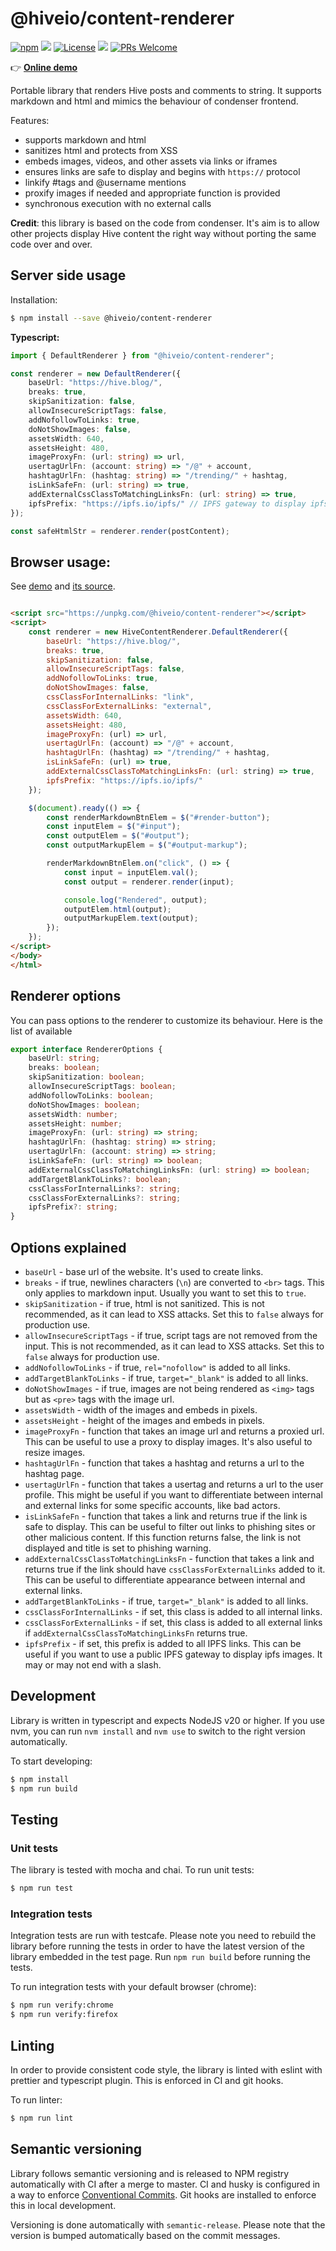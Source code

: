 # @hiveio/content-renderer

[![npm](https://img.shields.io/npm/v/@hiveio/content-renderer.svg?style=flat-square)](https://www.npmjs.com/package/@hiveio/content-renderer) [![](https://img.badgesize.io/https:/unpkg.com/@hiveio/content-renderer@1.0.2/dist/browser/hive-content-renderer.min.js.svg?compression=gzip)](https://www.npmjs.com/package/@hiveio/content-renderer) [![License](https://img.shields.io/github/license/wise-team/steem-content-renderer.svg?style=flat-square)](https://github.com/wise-team/steem-content-renderer/blob/master/LICENSE) [![](https://img.shields.io/badge/semantic--release-angular-e10079?logo=semantic-release)](https://github.com/semantic-release/semantic-release) [![PRs Welcome](https://img.shields.io/badge/PRs-welcome-brightgreen.svg?style=flat-square)](http://makeapullrequest.com)

👉 **[Online demo](https://hive.pages.syncad.com/hive-renderer/)**

Portable library that renders Hive posts and comments to string. It supports markdown and html and mimics the behaviour of condenser frontend.

Features:

- supports markdown and html
- sanitizes html and protects from XSS
- embeds images, videos, and other assets via links or iframes
- ensures links are safe to display and begins with `https://` protocol
- linkify #tags and @username mentions
- proxify images if needed and appropriate function is provided
- synchronous execution with no external calls

**Credit**: this library is based on the code from condenser. It's aim is to allow other projects display Hive content the right way without porting the same code over and over.

## Server side usage

Installation:

```bash
$ npm install --save @hiveio/content-renderer
```

**Typescript:**

```typescript
import { DefaultRenderer } from "@hiveio/content-renderer";

const renderer = new DefaultRenderer({
    baseUrl: "https://hive.blog/",
    breaks: true,
    skipSanitization: false,
    allowInsecureScriptTags: false,
    addNofollowToLinks: true,
    doNotShowImages: false,
    assetsWidth: 640,
    assetsHeight: 480,
    imageProxyFn: (url: string) => url,
    usertagUrlFn: (account: string) => "/@" + account,
    hashtagUrlFn: (hashtag: string) => "/trending/" + hashtag,
    isLinkSafeFn: (url: string) => true,
    addExternalCssClassToMatchingLinksFn: (url: string) => true,
    ipfsPrefix: "https://ipfs.io/ipfs/" // IPFS gateway to display ipfs images
});

const safeHtmlStr = renderer.render(postContent);
```

## Browser usage:

See [demo](https://hive.pages.syncad.com/hive-renderer/) and [its source](https://gitlab.syncad.com/hive/hive-renderer/-/blob/master/sample/live-demo.html).

```html

<script src="https://unpkg.com/@hiveio/content-renderer"></script>
<script>
    const renderer = new HiveContentRenderer.DefaultRenderer({
        baseUrl: "https://hive.blog/",
        breaks: true,
        skipSanitization: false,
        allowInsecureScriptTags: false,
        addNofollowToLinks: true,
        doNotShowImages: false,
        cssClassForInternalLinks: "link",
        cssClassForExternalLinks: "external",
        assetsWidth: 640,
        assetsHeight: 480,
        imageProxyFn: (url) => url,
        usertagUrlFn: (account) => "/@" + account,
        hashtagUrlFn: (hashtag) => "/trending/" + hashtag,
        isLinkSafeFn: (url) => true,
        addExternalCssClassToMatchingLinksFn: (url: string) => true,
        ipfsPrefix: "https://ipfs.io/ipfs/"
    });

    $(document).ready(() => {
        const renderMarkdownBtnElem = $("#render-button");
        const inputElem = $("#input");
        const outputElem = $("#output");
        const outputMarkupElem = $("#output-markup");

        renderMarkdownBtnElem.on("click", () => {
            const input = inputElem.val();
            const output = renderer.render(input);

            console.log("Rendered", output);
            outputElem.html(output);
            outputMarkupElem.text(output);
        });
    });
</script>
</body>
</html>
```

## Renderer options

You can pass options to the renderer to customize its behaviour. Here is the list of available 

```typescript
export interface RendererOptions {
    baseUrl: string;
    breaks: boolean;
    skipSanitization: boolean;
    allowInsecureScriptTags: boolean;
    addNofollowToLinks: boolean;
    doNotShowImages: boolean;
    assetsWidth: number;
    assetsHeight: number;
    imageProxyFn: (url: string) => string;
    hashtagUrlFn: (hashtag: string) => string;
    usertagUrlFn: (account: string) => string;
    isLinkSafeFn: (url: string) => boolean;
    addExternalCssClassToMatchingLinksFn: (url: string) => boolean;
    addTargetBlankToLinks?: boolean;
    cssClassForInternalLinks?: string;
    cssClassForExternalLinks?: string;
    ipfsPrefix?: string;
}
```

## Options explained

- `baseUrl` - base url of the website. It's used to create links.
- `breaks` - if true, newlines characters (`\n`) are converted to `<br>` tags. This only applies to markdown input. Usually you want to set this to `true`.
- `skipSanitization` - if true, html is not sanitized. This is not recommended, as it can lead to XSS attacks. Set this to `false` always for production use.
- `allowInsecureScriptTags` - if true, script tags are not removed from the input. This is not recommended, as it can lead to XSS attacks. Set this to `false` always for production use.
- `addNofollowToLinks` - if true, `rel="nofollow"` is added to all links.
- `addTargetBlankToLinks` - if true, `target="_blank"` is added to all links.
- `doNotShowImages` - if true, images are not being rendered as `<img>` tags but as `<pre>` tags with the image url.
- `assetsWidth` - width of the images and embeds in pixels.
- `assetsHeight` - height of the images and embeds in pixels.
- `imageProxyFn` - function that takes an image url and returns a proxied url. This can be useful to use a proxy to display images. It's also useful to resize images.
- `hashtagUrlFn` - function that takes a hashtag and returns a url to the hashtag page.
- `usertagUrlFn` - function that takes a usertag and returns a url to the user profile. This might be useful if you want to differentiate between internal and external links for some specific accounts, like bad actors.
- `isLinkSafeFn` - function that takes a link and returns true if the link is safe to display. This can be useful to filter out links to phishing sites or other malicious content. If this function returns false, the link is not displayed and title is set to phishing warning.
- `addExternalCssClassToMatchingLinksFn` - function that takes a link and returns true if the link should have `cssClassForExternalLinks` added to it. This can be useful to differentiate appearance between internal and external links.
- `addTargetBlankToLinks` - if true, `target="_blank"` is added to all links.
- `cssClassForInternalLinks` - if set, this class is added to all internal links.
- `cssClassForExternalLinks` - if set, this class is added to all external links if `addExternalCssClassToMatchingLinksFn` returns true.
- `ipfsPrefix` - if set, this prefix is added to all IPFS links. This can be useful if you want to use a public IPFS gateway to display ipfs images. It may or may not end with a slash.

## Development

Library is written in typescript and expects NodeJS v20 or higher. If you use nvm, you can run `nvm install` and `nvm use` to switch to the right version automatically.

To start developing:

```bash
$ npm install
$ npm run build
```

## Testing

### Unit tests

The library is tested with mocha and chai. To run unit tests:
```bash
$ npm run test
```

### Integration tests

Integration tests are run with testcafe. Please note you need to rebuild the library before running the tests in order to have the latest version of the library embedded in the test page. Run `npm run build` before running the tests.

To run integration tests with your default browser (chrome):
```bash
$ npm run verify:chrome
$ npm run verify:firefox
```

## Linting

In order to provide consistent code style, the library is linted with eslint with prettier and typescript plugin. This is enforced in CI and git hooks.

To run linter:
```bash
$ npm run lint
```

## Semantic versioning

Library follows semantic versioning and is released to NPM registry automatically with CI after a merge to master. CI and husky is configured in a way to enforce [Conventional Commits](https://www.conventionalcommits.org/en/v1.0.0/). Git hooks are installed to enforce this in local development.

Versioning is done automatically with `semantic-release`. Please note that the version is bumped automatically based on the commit messages.